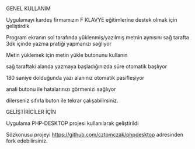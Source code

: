 GENEL KULLANIM


Uygulamayı kardeş firmamızın F KLAVYE eğitimlerine destek olmak için geliştirdik 


Program ekranın sol tarafında yüklenmiş/yazılmış metnin aynısını sağ tarafta 3dk içinde yazma pratiği yapmanızı sağlıyor


Metin yüklemek için metin yükle butonunu kullanın


sağ taraftaki alanda yazmaya başladığınızda süre otomatik başlıyor


180 saniye dolduğunda yazı alanınız otomatik pasifleşiyor


anali butonu ile hatalarınızı görmenizi sağlıyor


dilerseniz sıfırla buton ile tekrar çalışabilirsiniz.



GELİŞTİRİCİLER İÇİN


Uygulama PHP-DESKTOP projesi kullanılarak geliştirildi


Sözkonusu projeyi https://github.com/cztomczak/phpdesktop adresinden fork edebilirsiniz.

